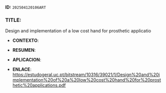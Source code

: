 **ID:** `202504120106ART`

### TITLE:
Design and implementation of a low cost hand
for prosthetic applicatio
- **CONTEXTO**: 
    
- **RESUMEN**: 
    
- **APLICACION**: 

- **ENLACE**: https://estudogeral.uc.pt/bitstream/10316/39021/1/Design%20and%20implementation%20of%20a%20low%20cost%20hand%20for%20prosthetic%20applications.pdf